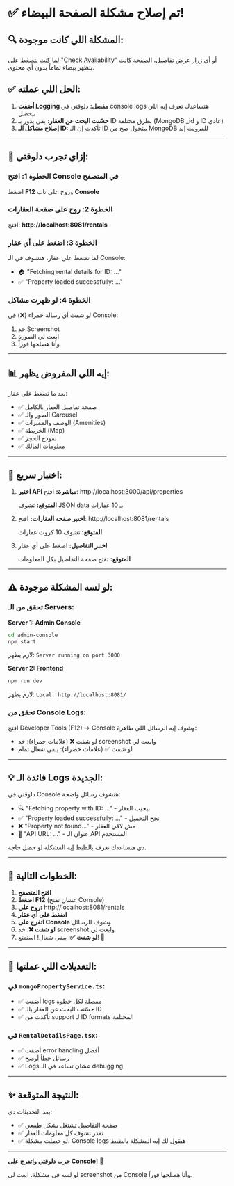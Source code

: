 # ✅ تم إصلاح مشكلة الصفحة البيضاء!

## 🔍 المشكلة اللي كانت موجودة:

لما كنت بتضغط على "Check Availability" أو أي زرار عرض تفاصيل، الصفحة كانت بتظهر بيضاء تماماً بدون أي محتوى.

## ✅ الحل اللي عملته:

1. **أضفت Logging مفصل:** دلوقتي في console logs هتساعدك تعرف إيه اللي بيحصل
2. **حسّنت البحث عن العقار:** بقى يدور بـ ID بطرق مختلفة (MongoDB _id و ID عادي)
3. **إصلاح مشاكل الـ ID:** تأكدت إن الـ ID بيتحول صح من MongoDB للفرونت إند

---

## 🚀 إزاي تجرب دلوقتي:

### الخطوة 1: افتح Console في المتصفح

اضغط **F12** وروح على تاب **Console**

### الخطوة 2: روح على صفحة العقارات

افتح: **http://localhost:8081/rentals**

### الخطوة 3: اضغط على أي عقار

لما تضغط على عقار، هتشوف في الـ Console:
- 🏠 "Fetching rental details for ID: ..."
- ✅ "Property loaded successfully: ..."

### الخطوة 4: لو ظهرت مشاكل

لو شفت أي رسالة حمراء (❌) في Console:
1. خد Screenshot
2. ابعت لي الصورة
3. وأنا هصلحها فوراً

---

## 📊 إيه اللي المفروض يظهر:

بعد ما تضغط على عقار:
- ✅ صفحة تفاصيل العقار بالكامل
- ✅ الصور والـ Carousel
- ✅ الوصف والمميزات (Amenities)
- ✅ الخريطة (Map)
- ✅ نموذج الحجز
- ✅ معلومات المالك

---

## 🧪 اختبار سريع:

1. **اختبر API مباشرة:**
   افتح: http://localhost:3000/api/properties
   
   **المتوقع:** تشوف JSON data بـ 10 عقارات

2. **اختبر صفحة العقارات:**
   افتح: http://localhost:8081/rentals
   
   **المتوقع:** تشوف 10 كروت عقارات

3. **اختبر التفاصيل:**
   اضغط على أي عقار
   
   **المتوقع:** تفتح صفحة التفاصيل بكل المعلومات

---

## ⚠️ لو لسه المشكلة موجودة:

### تحقق من الـ Servers:

**Server 1: Admin Console**
```bash
cd admin-console
npm start
```
لازم يظهر: `Server running on port 3000`

**Server 2: Frontend**
```bash
npm run dev
```
لازم يظهر: `Local: http://localhost:8081/`

### تحقق من Console Logs:

افتح Developer Tools (F12) → Console
وشوف إيه الرسائل اللي ظاهرة:

- لو شفت ❌ (علامات حمراء): خد screenshot وابعت لي
- لو شفت ✅ (علامات خضراء): يبقى شغال تمام

---

## 💡 فائدة الـ Logs الجديدة:

دلوقتي في Console هتشوف رسائل واضحة:
- 🔍 "Fetching property with ID: ..." - بيجيب العقار
- ✅ "Property loaded successfully: ..." - نجح التحميل
- ❌ "Property not found..." - مش لاقي العقار
- 📡 "API URL: ..." - عنوان الـ API المستخدم

دي هتساعدك تعرف بالظبط إيه المشكلة لو حصل حاجة.

---

## 🎯 الخطوات التالية:

1. **افتح المتصفح**
2. **اضغط F12** (عشان تفتح Console)
3. **روح على:** http://localhost:8081/rentals
4. **اضغط على أي عقار**
5. **اتفرج على Console** وشوف الرسائل
6. **لو شفت ❌**: خد screenshot وابعت لي
7. **لو شفت ✅**: يبقى شغال! استمتع! 🎉

---

## 🔧 التعديلات اللي عملتها:

### في `mongoPropertyService.ts`:
- ✅ أضفت logs مفصلة لكل خطوة
- ✅ حسّنت البحث عن العقار بالـ ID
- ✅ تأكدت من support لـ ID formats المختلفة

### في `RentalDetailsPage.tsx`:
- ✅ أضفت error handling أفضل
- ✅ رسائل خطأ أوضح
- ✅ Logs عشان تساعد في الـ debugging

---

## ✨ النتيجة المتوقعة:

بعد التحديثات دي:
- ✅ صفحة التفاصيل تشتغل بشكل طبيعي
- ✅ تقدر تشوف كل معلومات العقار
- ✅ لو حصلت مشكلة، Console logs هيقول لك إيه المشكلة بالظبط

---

**جرب دلوقتي واتفرج على Console!** 🚀

لو لسه في مشكلة، ابعت لي screenshot من Console وأنا هصلحها فوراً.

